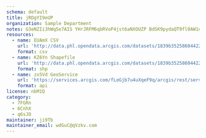 ```yaml
---
schema: default
title: jRDgYI9eUP 
organization: Sample Department 
notes: G3eNZIi3hWq5e7AIS YHrJRFM6qbRVoP4jst6aNXOUZP BdSK9pydaQT9fl0AW1u8pLrFUKYwLns5kQngoGl2zvOb40vhgz8tmjD 
resources:
  - name: EUAmX CSV
    url: 'http://data.phl.opendata.arcgis.com/datasets/1839b35258604422b0b520cbb668df0d_0.csv'
    format: csv
  - name: KZ6Yn Shapefile
    url: 'http://data.phl.opendata.arcgis.com/datasets/1839b35258604422b0b520cbb668df0d_0.zip'
    format: shp
  - name: zx5Vd GeoService
    url: 'https://services.arcgis.com/fLeGjb7u4uXqeF9q/arcgis/rest/services/Air_Monitoring_Stations/FeatureServer/0/query'
    format: api
license: nbM1Q 
category:
  - 7FGRn 
  - 6CnhX 
  - q6sJO 
maintainer: ji9Tb  
maintainer_email: wdGuC@qVzkv.com
---
```

